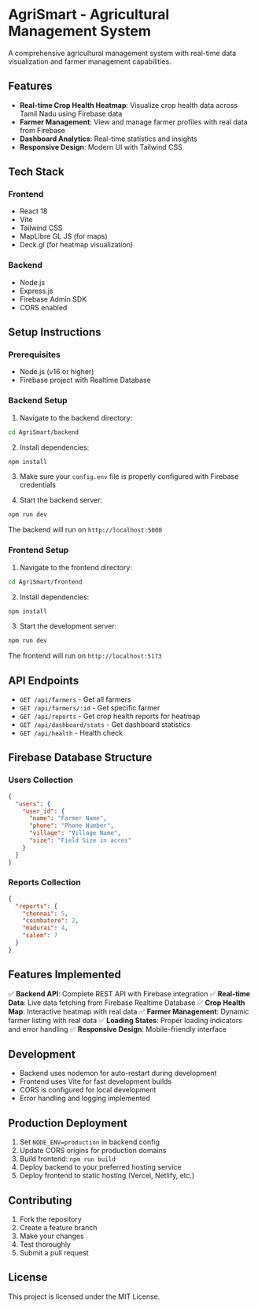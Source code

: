 # AgriSmart - Agricultural Management System

A comprehensive agricultural management system with real-time data visualization and farmer management capabilities.

## Features

- **Real-time Crop Health Heatmap**: Visualize crop health data across Tamil Nadu using Firebase data
- **Farmer Management**: View and manage farmer profiles with real data from Firebase
- **Dashboard Analytics**: Real-time statistics and insights
- **Responsive Design**: Modern UI with Tailwind CSS

## Tech Stack

### Frontend

- React 18
- Vite
- Tailwind CSS
- MapLibre GL JS (for maps)
- Deck.gl (for heatmap visualization)

### Backend

- Node.js
- Express.js
- Firebase Admin SDK
- CORS enabled

## Setup Instructions

### Prerequisites

- Node.js (v16 or higher)
- Firebase project with Realtime Database

### Backend Setup

1. Navigate to the backend directory:

```bash
cd AgriSmart/backend
```

2. Install dependencies:

```bash
npm install
```

3. Make sure your `config.env` file is properly configured with Firebase credentials

4. Start the backend server:

```bash
npm run dev
```

The backend will run on `http://localhost:5000`

### Frontend Setup

1. Navigate to the frontend directory:

```bash
cd AgriSmart/frontend
```

2. Install dependencies:

```bash
npm install
```

3. Start the development server:

```bash
npm run dev
```

The frontend will run on `http://localhost:5173`

## API Endpoints

- `GET /api/farmers` - Get all farmers
- `GET /api/farmers/:id` - Get specific farmer
- `GET /api/reports` - Get crop health reports for heatmap
- `GET /api/dashboard/stats` - Get dashboard statistics
- `GET /api/health` - Health check

## Firebase Database Structure

### Users Collection

```json
{
  "users": {
    "user_id": {
      "name": "Farmer Name",
      "phone": "Phone Number",
      "village": "Village Name",
      "size": "Field Size in acres"
    }
  }
}
```

### Reports Collection

```json
{
  "reports": {
    "chennai": 5,
    "coimbatore": 2,
    "madurai": 4,
    "salem": 7
  }
}
```

## Features Implemented

✅ **Backend API**: Complete REST API with Firebase integration
✅ **Real-time Data**: Live data fetching from Firebase Realtime Database
✅ **Crop Health Map**: Interactive heatmap with real data
✅ **Farmer Management**: Dynamic farmer listing with real data
✅ **Loading States**: Proper loading indicators and error handling
✅ **Responsive Design**: Mobile-friendly interface

## Development

- Backend uses nodemon for auto-restart during development
- Frontend uses Vite for fast development builds
- CORS is configured for local development
- Error handling and logging implemented

## Production Deployment

1. Set `NODE_ENV=production` in backend config
2. Update CORS origins for production domains
3. Build frontend: `npm run build`
4. Deploy backend to your preferred hosting service
5. Deploy frontend to static hosting (Vercel, Netlify, etc.)

## Contributing

1. Fork the repository
2. Create a feature branch
3. Make your changes
4. Test thoroughly
5. Submit a pull request

## License

This project is licensed under the MIT License.
